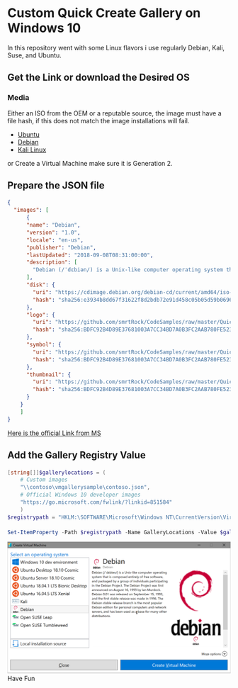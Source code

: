 # Custom Quick Create Gallery on Windows 10

In this repository went with some Linux flavors i use regularly Debian, Kali, Suse, and Ubuntu.  

## Get the Link or download the Desired OS

### Media

Either an ISO from the OEM or a reputable source, the image must have a file hash, if this does not match the image installations will fail. 

- [Ubuntu](http://cdimage.ubuntu.com)
- [Debian](http://cdimage.debian.org)
- [Kali Linux](https://www.kali.org/downloads/)

or Create a Virtual Machine make sure it is Generation 2.  

## Prepare the JSON file 

```json
{
  "images": [
      {
      "name": "Debian",
      "version": "1.0",
      "locale": "en-us",
      "publisher": "Debian",
      "lastUpdated": "2018-09-08T08:31:00:00",
      "description": [
        "Debian (/ˈdɛbiən/) is a Unix-like computer operating system that is composed entirely of free software, and packaged by a group of individuals participating in the Debian Project. The Debian Project was first announced on August 16, 1993 by Ian Murdock. Debian 0.01 was released on September 15, 1993, and the first stable release was made in 1996. The Debian stable release branch is the most popular Debian edition for personal computers and network servers, and has been used as a base for many other distributions. "
      ],
      "disk": {
        "uri": "https://cdimage.debian.org/debian-cd/current/amd64/iso-cd/debian-9.5.0-amd64-xfce-CD-1.iso",
        "hash": "sha256:e3934b8dd67f31622f8d2bdb72e91d458c05b05d59b069695274c5cb617e821c"
      },
      "logo": {
        "uri": "https://github.com/smrtRock/CodeSamples/raw/master/QuickCreateGallery/Icons_and_Logos/Debianopenlogo-100.png",
        "hash": "sha256:BDFC92B4D89E37681003A7CC34BD7A0B3FC2AAB780FE523F05B355BF25ABB335"
      },
      "symbol": {
        "uri": "https://github.com/smrtRock/CodeSamples/raw/master/QuickCreateGallery/Icons_and_Logos/Debianopenlogo-100.png",
        "hash": "sha256:BDFC92B4D89E37681003A7CC34BD7A0B3FC2AAB780FE523F05B355BF25ABB335"
      },
      "thumbnail": {
        "uri": "https://github.com/smrtRock/CodeSamples/raw/master/QuickCreateGallery/Icons_and_Logos/Debianopenlogo-100.png",
        "hash": "sha256:BDFC92B4D89E37681003A7CC34BD7A0B3FC2AAB780FE523F05B355BF25ABB335"
      }
    }
    ]
}
```
[Here is the official Link from MS](https://docs.microsoft.com/en-us/virtualization/hyper-v-on-windows/user-guide/custom-gallery)

## Add the Gallery Registry Value

```Powershell
[string[]]$gallerylocations = (
    # Custom images
    "\\contoso\vmgallerysample\contoso.json",
    # Official Windows 10 developer images
    "https://go.microsoft.com/fwlink/?linkid=851584"
    )
$registrypath = "HKLM:\SOFTWARE\Microsoft\Windows NT\CurrentVersion\Virtualization"

Set-ItemProperty -Path $registrypath -Name GalleryLocations -Value $gallerylocations
```
![Quick Create Image](./images/QuickCreate.png)
Have Fun
